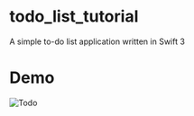 # todo_list_tutorial
A simple to-do list application written in Swift 3

# Demo
![Todo](https://github.com/harak00/todo_list_tutorial/blob/master/demo.gif)